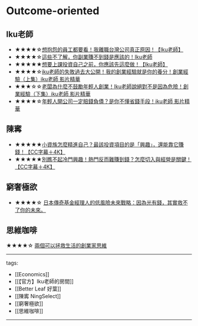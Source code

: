 # Outcome-oriented

## Iku老師
* ★★★★☆[想抱怨的員工都要看！我離職台灣公司真正原因！【Iku老師】](https://www.youtube.com/watch?v=iKBGfLlRnxg)
* ★★★★☆[這些不了解，你副業賺不到錢是應該的！Iku老師](https://www.youtube.com/watch?v=ToX4aJnoiZM)
* ★★★★★[想要上課投資自己之前，你應該先這麼做！【Iku老師】](https://youtu.be/gH92fzkvHZM)
* ★★★★☆[iku老師的失敗過去大公開！我的創業經驗就是你的養分！創業經驗（上集）iku老師 影片精華](https://youtu.be/7fdVFwR0kKA)
* ★★★☆☆[老闆為什麼不鼓勵年輕人創業！Iku老師說絕對不是因為危險！創業經驗（下集）iku老師 影片精華](https://youtu.be/-EbKHfrOXzo)
* ★★★★☆[年輕人開公司一定賠錢負債？是你不懂省錢手段！iku老師 影片精華](https://youtu.be/r4zvzb7-0Us)

## 陳寗
* ★★★★★[小資族怎麼精進自己？最該投資項目的是「興趣」，還能靠它賺錢！【CC字幕＋4K】](https://youtu.be/pmF7Pa2AuJk)
* ★★★★★[別瞧不起冷門興趣！熱門反而難賺到錢？怎麼切入與經營是關鍵！【CC字幕＋4K】](https://youtu.be/pf2bL8_ihCI)

## 窮奢極欲
* ★★★★☆ [日本傳奇基金經理人的低風險未來戰略：因為光有錢，其實救不了你的未來。](https://youtu.be/c7T41eCmmVk)

## 思維咖啡
★★★★☆ [兩個可以拯救生活的創業家思維](https://youtu.be/5yVMIIhRWWA)

---
tags:
  - [[Economics]]
  - [[【官方】Iku老師的房間]]
  - [[Better Leaf 好葉]]
  - [[陳寗 NingSelect]]
  - [[窮奢極欲]]
  - [[思維咖啡]]

---